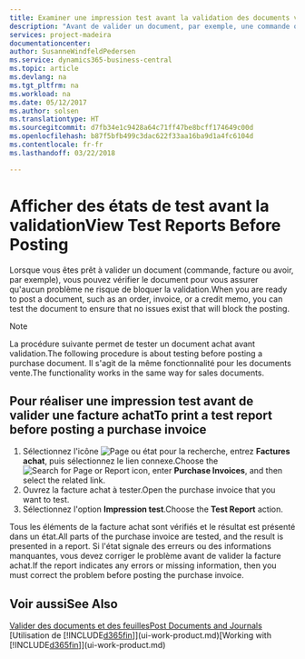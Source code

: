 ```yaml
---
title: Examiner une impression test avant la validation des documents vente ou achat | Microsoft Docs
description: "Avant de valider un document, par exemple, une commande ou un avoir, vous pouvez l'imprimer et le passer en revue pour vérifier les erreurs possibles susceptibles de bloquer la validation."
services: project-madeira
documentationcenter: 
author: SusanneWindfeldPedersen
ms.service: dynamics365-business-central
ms.topic: article
ms.devlang: na
ms.tgt_pltfrm: na
ms.workload: na
ms.date: 05/12/2017
ms.author: solsen
ms.translationtype: HT
ms.sourcegitcommit: d7fb34e1c9428a64c71ff47be8bcff174649c00d
ms.openlocfilehash: b87f5bfb499c3dac622f33aa16ba9d1a4fc6104d
ms.contentlocale: fr-fr
ms.lasthandoff: 03/22/2018

---
```

# <a name="view-test-reports-before-posting"></a><span data-ttu-id="95c52-103">Afficher des états de test avant la validation</span><span class="sxs-lookup"><span data-stu-id="95c52-103">View Test Reports Before Posting</span></span>
<span data-ttu-id="95c52-104">Lorsque vous êtes prêt à valider un document (commande, facture ou avoir, par exemple), vous pouvez vérifier le document pour vous assurer qu'aucun problème ne risque de bloquer la validation.</span><span class="sxs-lookup"><span data-stu-id="95c52-104">When you are ready to post a document, such as an order, invoice, or a credit memo, you can test the document to ensure that no issues exist that will block the posting.</span></span>

> [!NOTE]  
>   <span data-ttu-id="95c52-105">La procédure suivante permet de tester un document achat avant validation.</span><span class="sxs-lookup"><span data-stu-id="95c52-105">The following procedure is about testing before posting a purchase document.</span></span> <span data-ttu-id="95c52-106">Il s'agit de la même fonctionnalité pour les documents vente.</span><span class="sxs-lookup"><span data-stu-id="95c52-106">The functionality works in the same way for sales documents.</span></span>

## <a name="to-print-a-test-report-before-posting-a-purchase-invoice"></a><span data-ttu-id="95c52-107">Pour réaliser une impression test avant de valider une facture achat</span><span class="sxs-lookup"><span data-stu-id="95c52-107">To print a test report before posting a purchase invoice</span></span>
1. <span data-ttu-id="95c52-108">Sélectionnez l'icône ![Page ou état pour la recherche](media/ui-search/search_small.png "Page ou état pour la recherche"), entrez **Factures achat**, puis sélectionnez le lien connexe.</span><span class="sxs-lookup"><span data-stu-id="95c52-108">Choose the ![Search for Page or Report](media/ui-search/search_small.png "Search for Page or Report icon") icon, enter **Purchase Invoices**, and then select the related link.</span></span>
2. <span data-ttu-id="95c52-109">Ouvrez la facture achat à tester.</span><span class="sxs-lookup"><span data-stu-id="95c52-109">Open the purchase invoice that you want to test.</span></span>
3. <span data-ttu-id="95c52-110">Sélectionnez l'option **Impression test**.</span><span class="sxs-lookup"><span data-stu-id="95c52-110">Choose the **Test Report** action.</span></span>  

<span data-ttu-id="95c52-111">Tous les éléments de la facture achat sont vérifiés et le résultat est présenté dans un état.</span><span class="sxs-lookup"><span data-stu-id="95c52-111">All parts of the purchase invoice are tested, and the result is presented in a report.</span></span> <span data-ttu-id="95c52-112">Si l'état signale des erreurs ou des informations manquantes, vous devez corriger le problème avant de valider la facture achat.</span><span class="sxs-lookup"><span data-stu-id="95c52-112">If the report indicates any errors or missing information, then you must correct the problem before posting the purchase invoice.</span></span>

## <a name="see-also"></a><span data-ttu-id="95c52-113">Voir aussi</span><span class="sxs-lookup"><span data-stu-id="95c52-113">See Also</span></span>
[<span data-ttu-id="95c52-114">Valider des documents et des feuilles</span><span class="sxs-lookup"><span data-stu-id="95c52-114">Post Documents and Journals</span></span>](ui-post-documents-journals.md)  
<span data-ttu-id="95c52-115">[Utilisation de [!INCLUDE[d365fin](includes/d365fin_md.md)]](ui-work-product.md)</span><span class="sxs-lookup"><span data-stu-id="95c52-115">[Working with [!INCLUDE[d365fin](includes/d365fin_md.md)]](ui-work-product.md)</span></span>


